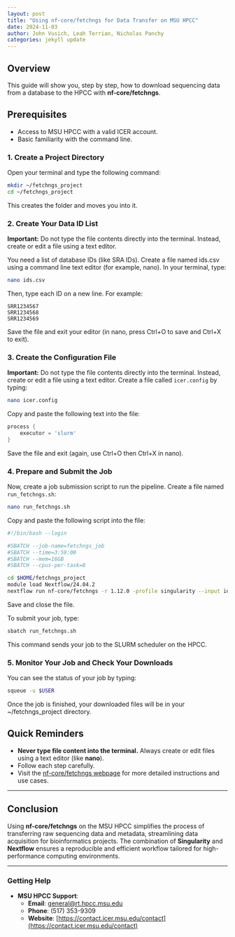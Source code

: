 ```yaml
---
layout: post
title: "Using nf-core/fetchngs for Data Transfer on MSU HPCC"
date: 2024-11-03
author: John Vusich, Leah Terrian, Nicholas Panchy
categories: jekyll update
---
```


## Overview
This guide will show you, step by step, how to download sequencing data from a database to the HPCC with **nf-core/fetchngs**.

## Prerequisites
- Access to MSU HPCC with a valid ICER account.
- Basic familiarity with the command line.

### 1. Create a Project Directory
Open your terminal and type the following command:
```bash
mkdir ~/fetchngs_project
cd ~/fetchngs_project
```
This creates the folder and moves you into it.

### 2. Create Your Data ID List
**Important:** Do not type the file contents directly into the terminal. Instead, create or edit a file using a text editor.

You need a list of database IDs (like SRA IDs). Create a file named ids.csv using a command line text editor (for example, nano). In your terminal, type:
```bash
nano ids.csv
```
Then, type each ID on a new line. For example:
```csv
SRR1234567
SRR1234568
SRR1234569
```
Save the file and exit your editor (in nano, press Ctrl+O to save and Ctrl+X to exit).

### 3. Create the Configuration File
**Important:** Do not type the file contents directly into the terminal. Instead, create or edit a file using a text editor.
Create a file called `icer.config` by typing:
```bash
nano icer.config
```
Copy and paste the following text into the file:
```groovy
process {
    executor = 'slurm'
}
```
Save the file and exit (again, use Ctrl+O then Ctrl+X in nano).

### 4. Prepare and Submit the Job
Now, create a job submission script to run the pipeline. Create a file named ```run_fetchngs.sh```:
```bash
nano run_fetchngs.sh
```
Copy and paste the following script into the file:
```bash
#!/bin/bash --login

#SBATCH --job-name=fetchngs_job
#SBATCH --time=3:59:00
#SBATCH --mem=16GB
#SBATCH --cpus-per-task=8

cd $HOME/fetchngs_project
module load Nextflow/24.04.2
nextflow run nf-core/fetchngs -r 1.12.0 -profile singularity --input ids.csv -c icer.config
```
Save and close the file.

To submit your job, type:
```bash
sbatch run_fetchngs.sh
```
This command sends your job to the SLURM scheduler on the HPCC.

### 5. Monitor Your Job and Check Your Downloads
You can see the status of your job by typing:
```bash
squeue -u $USER
```
Once the job is finished, your downloaded files will be in your ~/fetchngs_project directory.

## Quick Reminders
- **Never type file content into the terminal.** Always create or edit files using a text editor (like **nano**).
- Follow each step carefully.
- Visit the [nf-core/fetchngs webpage](https://nf-co.re/fetchngs) for more detailed instructions and use cases.
---

## Conclusion
Using **nf-core/fetchngs** on the MSU HPCC simplifies the process of transferring raw sequencing data and metadata, streamlining data acquisition for bioinformatics projects. The combination of **Singularity** and **Nextflow** ensures a reproducible and efficient workflow tailored for high-performance computing environments.

---

### Getting Help

- **MSU HPCC Support**:
  - **Email**: [general@rt.hpcc.msu.edu](mailto:general@rt.hpcc.msu.edu)
  - **Phone**: (517) 353-9309
  - **Website**: [https://contact.icer.msu.edu/contact](https://contact.icer.msu.edu/contact)
  

